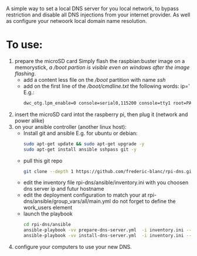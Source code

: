 A simple way to set a local DNS server for you local network, to bypass restriction and disable all DNS injections from your internet provider. As well as configure your netwoork local domain name resolution.

# To use: 
1. prepare the microSD card
   Simply flash the raspbian:buster image on a memorystick, *a /boot partion is visible even on windows after the image flashing*.
   * add a content less file on the */boot* partition with name *ssh*
   * add on the first line of the */boot/cmdline.txt* the following words: ip=<your desired IP>'
     E.g.:
     ```bash
     dwc_otg.lpm_enable=0 console=serial0,115200 console=tty1 root=PARTUUID=eaca1473-02 rootfstype=ext4 elevator=deadline fsck.repair=yes rootwait ip=192.168.1.254
     ```
2. insert the microSD card intot the raspberry pi, then plug it (network and power alike)
3. on your ansible controller (another linux host):
   * Install git and ansible
     E.g. for ubuntu or debian:
     ```bash
     sudo apt-get update && sudo apt-get upgrade -y
     sudo apt-get install ansible sshpass git -y 
     ```
   * pull this git repo
     ```bash
     git clone --depth 1 https://github.com/frederic-blanc/rpi-dns.git rpi-dns
     ```
   * edit the inventory file rpi-dns/ansible/inventory.ini
     with you choosen dns  server ip and futur hostname
   * edit the deployment configuration to match your at rpi-dns/ansible/group_vars/all/main.yml
     do not forget to define the work_users element
   * launch the playbook
     ```bash
     cd rpi-dns/ansible
     ansible-playbook -vv prepare-dns-server.yml  -i inventory.ini --extra-vars 'ansible_user=pi ansible_ssh_pass=raspberry ansible_sudo_pass=raspberry'
     ansible-playbook -vv install-dns-server.yml  -i inventory.ini --extra-vars 'ansible_user=<WORK_USER> ansible_ssh_pass=<WORK_USER_PASSWORD> ansible_sudo_pass=<WORK_USER_PASSWORD>'
     ```
4. configure your computers to use your new DNS.
   
